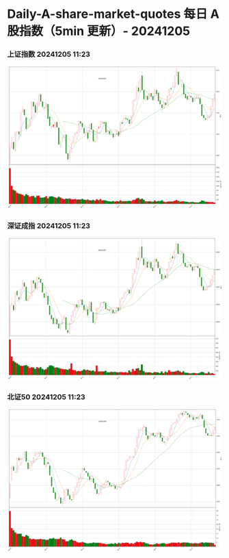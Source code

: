 
# Daily-A-share-market-quotes 每日 A 股指数（5min 更新）- 20241205

### 上证指数 20241205 11:23
![](./fig/2024/12/20241205-sh000001.png)

### 深证成指 20241205 11:23
![](./fig/2024/12/20241205-sz399001.png)

### 北证50 20241205 11:23
![](./fig/2024/12/20241205-bj899050.png)
